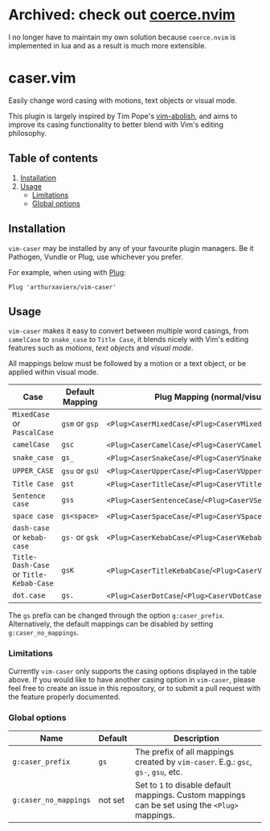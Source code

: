 # Archived: check out [coerce.nvim](https://github.com/gregorias/coerce.nvim)

I no longer have to maintain my own solution because `coerce.nvim` is implemented in lua and as a result is much more extensible.

# caser.vim

Easily change word casing with motions, text objects or visual mode.

This plugin is largely inspired by Tim Pope's [vim-abolish](https://github.com/tpope/vim-abolish), and aims to improve its casing functionality to better blend with Vim's editing philosophy.

## Table of contents

1. [Installation](#installation)
1. [Usage](#installation)
    - [Limitations](#limitations)
    - [Global options](#global-options)

## Installation

`vim-caser` may be installed by any of your favourite plugin managers. Be it Pathogen, Vundle or Plug, use whichever you prefer.

For example, when using with [Plug](https://github.com/junegunn/vim-plug):

```vim
Plug 'arthurxavierx/vim-caser'
```

## Usage

`vim-caser` makes it easy to convert between multiple word casings, from `camelCase` to `snake_case` to `Title Case`, it blends nicely with Vim's editing features such as _motions_, _text objects_ and _visual mode_.

All mappings below must be followed by a motion or a text object, or be applied within visual mode.

 Case | Default Mapping | Plug Mapping (normal/visual)
------|-----------------|------------------------------
`MixedCase` or `PascalCase`  | `gsm` or `gsp` | `<Plug>CaserMixedCase`/`<Plug>CaserVMixedCase`
`camelCase`  | `gsc` | `<Plug>CaserCamelCase`/`<Plug>CaserVCamelCase`
`snake_case` | `gs_` | `<Plug>CaserSnakeCase`/`<Plug>CaserVSnakeCase`
`UPPER_CASE` | `gsu` or `gsU` | `<Plug>CaserUpperCase`/`<Plug>CaserVUpperCase`
`Title Case` | `gst` | `<Plug>CaserTitleCase`/`<Plug>CaserVTitleCase`
`Sentence case` | `gss` | `<Plug>CaserSentenceCase`/`<Plug>CaserVSentenceCase`
`space case` | `gs<space>` | `<Plug>CaserSpaceCase`/`<Plug>CaserVSpaceCase`
`dash-case` or `kebab-case` | `gs-` or `gsk` | `<Plug>CaserKebabCase`/`<Plug>CaserVKebabCase`
`Title-Dash-Case` or `Title-Kebab-Case` | `gsK` | `<Plug>CaserTitleKebabCase`/`<Plug>CaserVTitleKebabCase`
`dot.case`   | `gs.` | `<Plug>CaserDotCase`/`<Plug>CaserVDotCase`

The `gs` prefix can be changed through the option `g:caser_prefix`. Alternatively, the default mappings can be disabled by setting `g:caser_no_mappings`.

### Limitations
Currently `vim-caser` only supports the casing options displayed in the table above. If you would like to have another casing option in `vim-caser`, please feel free to create an issue in this repository, or to submit a pull request with the feature properly documented.

### Global options
 Name | Default | Description
------|---------|-------------
`g:caser_prefix` | `gs` | The prefix of all mappings created by `vim-caser`. E.g.: `gsc`, `gs-`, `gsu`, etc.
`g:caser_no_mappings` | not set | Set to `1` to disable default mappings. Custom mappings can be set using the `<Plug>` mappings.
